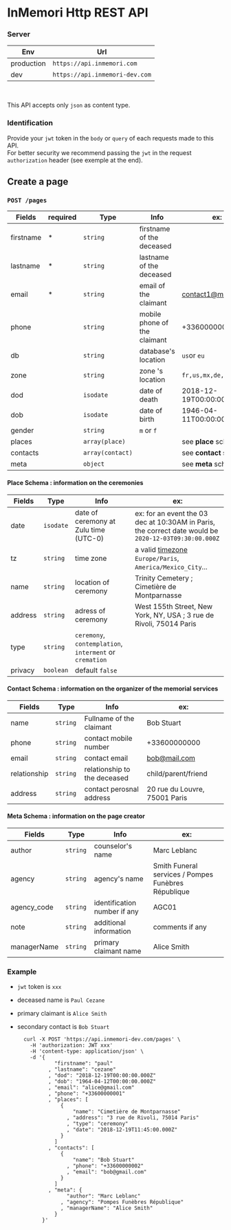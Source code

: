 # InMemori Http REST API  

### Server

| Env        | Url                              |
|------------|----------------------------------|
| production | `https://api.inmemori.com`       |
| dev        | `https://api.inmemori-dev.com`   |

<br/>  

This API accepts only `json` as content type.  

### Identification

Provide your `jwt` token in the `body` or `query` of each requests made to this API.  
For better security we recommend passing the `jwt` in the request `authorization` header (see exemple at the end).

## Create a page

### `POST /pages`


| Fields          | required| Type           | Info                               | ex:                            |
|-----------------|---------|----------------|------------------------------------|--------------------------------|
| firstname       |    *    | `string`        | firstname of the deceased         | |
| lastname        |    *    | `string`        | lastname of the deceased          | |
| email           |    *    | `string`        | email of the claimant             | contact1@mail.com |
| phone           |         | `string`        | mobile phone of the claimant      | +33600000000 |
| db              |         | `string`        | database's location               | `us`or `eu` |
| zone            |         | `string`        | zone 's location                  | `fr,us,mx,de,es,be,ch` |
| dod             |         | `isodate`       | date of death                     | 2018-12-19T00:00:00.000Z |
| dob             |         | `isodate`       | date of birth                     | 1946-04-11T00:00:00.000Z |
| gender          |         | `string`        | `m` or `f`                        | |
| places          |         | `array(place)`  |                                   | see **place** schema |
| contacts        |         | `array(contact)`|                                   | see **contact** schema |
| meta            |         | `object`        |                                   | see **meta** schema |



#### Place Schema : information on the ceremonies


| Fields          | Type           | Info                | ex:                            |
|-----------------|----------------|---------------------|--------------------------------|
| date            | `isodate`      | date of ceremony at Zulu time (UTC-0)| ex: for an event the 03 dec at 10:30AM in Paris, the correct date would be `2020-12-03T09:30:00.000Z`       |
| tz            | `string`       | time zone| a valid [timezone](https://en.wikipedia.org/wiki/List_of_tz_database_time_zones) `Europe/Paris`, `America/Mexico_City`...  |
| name            | `string`       | location of ceremony| Trinity Cemetery ; Cimetière de Montparnasse      |
| address         | `string`       | adress of ceremony  | West 155th Street, New York, NY, USA ; 3 rue de Rivoli, 75014 Paris 
| type            | `string`       | `ceremony`, `contemplation`, `interment` or `cremation`|     |
| privacy         | `boolean`      | default `false`     |     |



#### Contact Schema : information on the organizer of the memorial services


| Fields          | Type           | Info                              | ex:                            |
|-----------------|----------------|-----------------------------------|--------------------------------|
| name            | `string `      | Fullname of the claimant          | Bob Stuart |
| phone           | `string `      | contact mobile number             | +33600000000 |
| email           | `string `      | contact email                     | bob@mail.com |
| relationship    | `string `      | relationship to the deceased      | child/parent/friend |
| address         | `string `      | contact perosnal address          | 20 rue du Louvre, 75001 Paris |



#### Meta Schema : information on the page creator


| Fields          | Type           | Info                              | ex:                            |
|-----------------|----------------|-----------------------------------|--------------------------------|
| author          | `string `      | counselor's name                  | Marc Leblanc |
| agency          | `string `      | agency's name                     | Smith Funeral services / Pompes Funèbres République |
| agency_code     | `string `      | identification number if any      | AGC01 |
| note            | `string `      | additional information            | comments if any |
| managerName     | `string `      | primary claimant name             | Alice Smith |



### Example
- `jwt` token is `xxx`
- deceased name is `Paul Cezane`
- primary claimant is `Alice Smith`
- secondary contact is `Bob Stuart`

  ```curl
    curl -X POST 'https://api.inmemori-dev.com/pages' \
      -H 'authorization: JWT xxx'
      -H 'content-type: application/json' \
      -d '{ 
              "firstname": "paul"
            , "lastname": "cezane"
            , "dod": "2018-12-19T00:00:00.000Z"
            , "dob": "1964-04-12T00:00:00.000Z"
            , "email": "alice@gmail.com"
            , "phone": "+33600000001"
            , "places": [
                { 
                    "name": "Cimetière de Montparnasse"
                  , "address": "3 rue de Rivoli, 75014 Paris"
                  , "type": "ceremony"
                  , "date": "2018-12-19T11:45:00.000Z"
                }
              ]
            , "contacts": [
                { 
                    "name": "Bob Stuart"
                  , "phone": "+33600000002"
                  , "email": "bob@gmail.com"
                }
              ] 
            , "meta": {
                  "author": "Marc Leblanc"
                , "agency": "Pompes Funèbres République"
                , "managerName": "Alice Smith"
              } 
          }'
  ```
